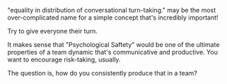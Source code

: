 "equality in distribution of conversational turn-taking." may be the most over-complicated name for a simple concept that's incredibly important!

Try to give everyone their turn.

It makes sense that "Psychological Saftety" would be one of the ultimate properties of a team dynamic that's communicative and productive. You want to encourage risk-taking, usually.

The question is, how do you consistently produce that in a team?